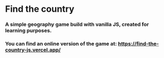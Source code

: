# Find the country

### A simple geography game build with vanilla JS, created for learning purposes.

### You can find an online version of the game at: https://find-the-country-js.vercel.app/

